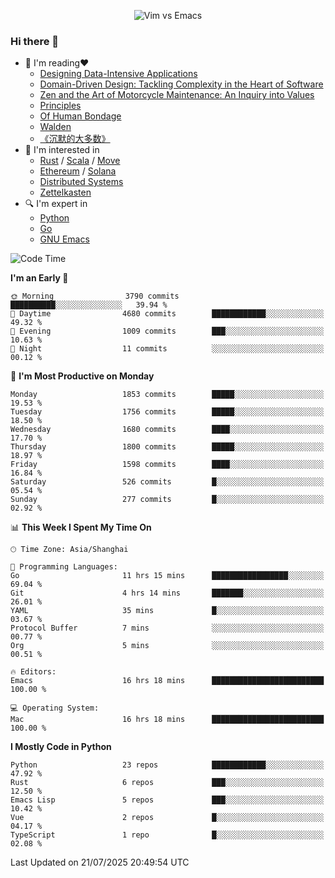<p align="center">
    <img src="https://gist.githubusercontent.com/coldnight/e696baffb094e71c96cb302118878eae/raw/40ea5053a6f66cc65f90f437e4173497da225958/banner.gif" alt="Vim vs Emacs" />
</p>

### Hi there 👋

- 📖 I'm reading❤️
    + [Designing Data-Intensive Applications](https://www.oreilly.com/library/view/designing-data-intensive-applications/9781491903063/)
    + [Domain-Driven Design: Tackling Complexity in the Heart of Software](https://www.dddcommunity.org/book/evans_2003/)
    + [Zen and the Art of Motorcycle Maintenance: An Inquiry into Values](https://en.wikipedia.org/wiki/Zen_and_the_Art_of_Motorcycle_Maintenance)
    + [Principles](https://www.principles.com/)
    + [Of Human Bondage](https://en.wikipedia.org/wiki/Of_Human_Bondage)
    + [Walden](https://en.wikipedia.org/wiki/Walden)
    + [《沉默的大多数》](https://en.wikipedia.org/wiki/Silent_majority)
- 🌱 I'm interested in
    + [Rust](https://www.rust-lang.org/) / [Scala](https://www.scala-lang.org/) / [Move](https://github.com/move-language/move/)
    + [Ethereum](https://ethereum.org/en/) / [Solana](https://solana.com/)
	+ [Distributed Systems](https://www.linuxzen.com/notes/topics/20200320174417_%E5%88%86%E5%B8%83%E5%BC%8F/)
	+ [Zettelkasten](https://www.linuxzen.com/notes/notes/20220120080920-slip_box/)
- 🔍 I'm expert in
    + [Python](https://www.python.org/)
    + [Go](https://go.dev/)
    + [GNU Emacs](https://www.gnu.org/software/emacs/)

<!--START_SECTION:waka-->
![Code Time](http://img.shields.io/badge/Code%20Time-3%2C354%20hrs%2017%20mins-blue)

**I'm an Early 🐤** 

```text
🌞 Morning                3790 commits        ██████████░░░░░░░░░░░░░░░   39.94 % 
🌆 Daytime                4680 commits        ████████████░░░░░░░░░░░░░   49.32 % 
🌃 Evening                1009 commits        ███░░░░░░░░░░░░░░░░░░░░░░   10.63 % 
🌙 Night                  11 commits          ░░░░░░░░░░░░░░░░░░░░░░░░░   00.12 % 
```
📅 **I'm Most Productive on Monday** 

```text
Monday                   1853 commits        █████░░░░░░░░░░░░░░░░░░░░   19.53 % 
Tuesday                  1756 commits        █████░░░░░░░░░░░░░░░░░░░░   18.50 % 
Wednesday                1680 commits        ████░░░░░░░░░░░░░░░░░░░░░   17.70 % 
Thursday                 1800 commits        █████░░░░░░░░░░░░░░░░░░░░   18.97 % 
Friday                   1598 commits        ████░░░░░░░░░░░░░░░░░░░░░   16.84 % 
Saturday                 526 commits         █░░░░░░░░░░░░░░░░░░░░░░░░   05.54 % 
Sunday                   277 commits         █░░░░░░░░░░░░░░░░░░░░░░░░   02.92 % 
```


📊 **This Week I Spent My Time On** 

```text
🕑︎ Time Zone: Asia/Shanghai

💬 Programming Languages: 
Go                       11 hrs 15 mins      █████████████████░░░░░░░░   69.04 % 
Git                      4 hrs 14 mins       ███████░░░░░░░░░░░░░░░░░░   26.01 % 
YAML                     35 mins             █░░░░░░░░░░░░░░░░░░░░░░░░   03.67 % 
Protocol Buffer          7 mins              ░░░░░░░░░░░░░░░░░░░░░░░░░   00.77 % 
Org                      5 mins              ░░░░░░░░░░░░░░░░░░░░░░░░░   00.51 % 

🔥 Editors: 
Emacs                    16 hrs 18 mins      █████████████████████████   100.00 % 

💻 Operating System: 
Mac                      16 hrs 18 mins      █████████████████████████   100.00 % 
```

**I Mostly Code in Python** 

```text
Python                   23 repos            ████████████░░░░░░░░░░░░░   47.92 % 
Rust                     6 repos             ███░░░░░░░░░░░░░░░░░░░░░░   12.50 % 
Emacs Lisp               5 repos             ███░░░░░░░░░░░░░░░░░░░░░░   10.42 % 
Vue                      2 repos             █░░░░░░░░░░░░░░░░░░░░░░░░   04.17 % 
TypeScript               1 repo              █░░░░░░░░░░░░░░░░░░░░░░░░   02.08 % 
```




 Last Updated on 21/07/2025 20:49:54 UTC
<!--END_SECTION:waka-->
